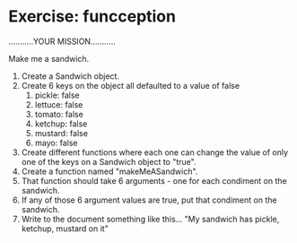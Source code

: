 # Exercise: funcception

  ...........YOUR MISSION...........

  Make me a sandwich.
  
  1. Create a Sandwich object.
  1. Create 6 keys on the object all defaulted to a value of false
     1. pickle: false
     1. lettuce: false
     1. tomato: false
     1. ketchup: false
     1. mustard: false
     1. mayo: false
  1. Create different functions where each one can change the value of only one of the keys on a Sandwich object to "true".
  1. Create a function named "makeMeASandwich".
  1. That function should take 6 arguments - one for each condiment on the sandwich.
  1. If any of those 6 argument values are true, put that condiment on the sandwich.
  1. Write to the document something like this...
    "My sandwich has pickle, ketchup, mustard on it"
